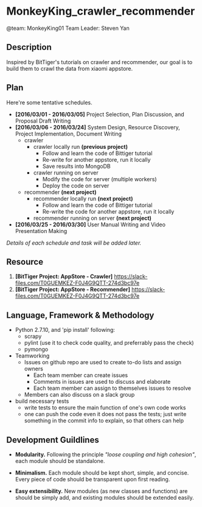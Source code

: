 # MonkeyKing_crawler_recommender
@team: MonkeyKing01
Team Leader: Steven Yan

Description
-----------

Inspired by BitTiger's tutorials on crawler and recommender, our goal is to build them to crawl the data from xiaomi appstore.

Plan
----

Here're some tentative schedules.

* __[2016/03/01 - 2016/03/05]__ Project Selection, Plan Discussion, and Proposal Draft Writing
* __[2016/03/06 - 2016/03/24]__ System Design, Resource Discovery, Project Implementation, Document Writing 
  * crawler
    * crawler locally run __(previous project)__
      * Follow and learn the code of Bittiger tutorial
      * Re-write for another appstore, run it locally
      * Save results into MongoDB
    * crawler running on server
      * Modify the code for server (multiple workers)
      * Deploy the code on server
  * recommender __(next project)__
    * recommender locally run __(next project)__
      * Follow and learn the code of Bittiger tutorial
      * Re-write the code for another appstore, run it locally
    * recommender running on server __(next project)__
* __[2016/03/25 - 2016/03/30]__ User Manual Writing and Video Presentation Making

_Details of each schedule and task will be added later._

Resource
--------

1. __[BitTiger Project: AppStore - Crawler]__ https://slack-files.com/T0GUEMKEZ-F0J4G9QTT-274d3bc97e
1. __[BitTiger Project: AppStore - Recommender]__ https://slack-files.com/T0GUEMKEZ-F0J4G9QTT-274d3bc97e

Language, Framework & Methodology
--------------------

+ Python 2.7.10, and 'pip install' following:
  + scrapy
  + pylint (use it to check code quality, and preferrably pass the check)
  + pymongo
+ Teamworking
  + Issues on github repo are used to create to-do lists and assign owners
    + Each team member can create issues 
    + Comments in issues are used to discuss and elaborate
    + Each team member can assign to themselves issues to resolve
  + Members can also discuss on a slack group
+ build necessary tests
  + write tests to ensure the main function of one's own code works
  + one can push the code even it does not pass the tests; just write something in the commit info to explain, so that others can help

Development Guildlines
----------------------

- __Modularity.__ Following the principle _"loose coupling and high cohesion"_, each module should be standalone.

- __Minimalism.__ Each module should be kept short, simple, and concise. Every piece of code should be transparent upon first reading. 
- __Easy extensibility.__ New modules (as new classes and functions) are should be simply add, and existing modules should be extended easily.



